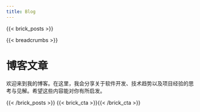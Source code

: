 ```yaml
---
title: Blog
---
```

{{< brick_posts >}}

{{< breadcrumbs >}}

# 博客文章

欢迎来到我的博客。在这里，我会分享关于软件开发、技术趋势以及项目经验的思考与见解。希望这些内容能对你有所启发。

{{< /brick_posts >}}
{{< brick_cta >}}{{< /brick_cta >}}